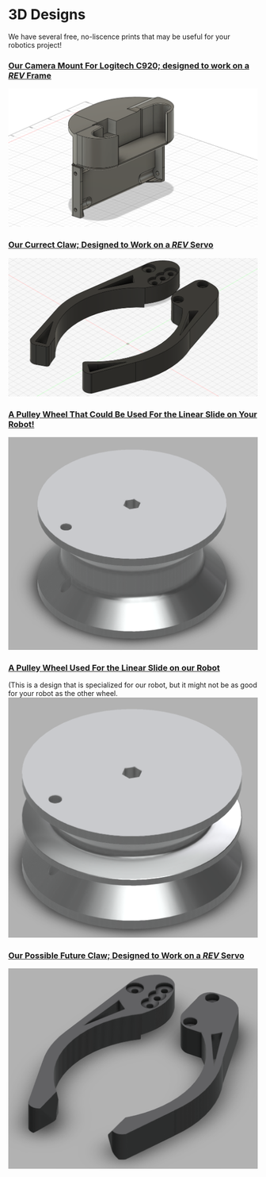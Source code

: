 # 3D Designs
We have several free, no-liscence prints that may be useful for your robotics project!

### [Our Camera Mount For Logitech C920; designed to work on a *REV* Frame](https://a360.co/40rqsrF)

![Camera Mount](CameraMountv1.png)

### [Our Currect Claw; Designed to Work on a *REV* Servo](https://newlifeacademy66.autodesk360.com/g/shares/SH30dd5QT870c25f12fca573175cac387ed0)

![An image of a claw currently in use in the Iron Eagles' Robot](ClawPrototype2024-2025V4v4.png)

### [A Pulley Wheel That Could Be Used For the Linear Slide on Your Robot!](https://newlifeacademy66.autodesk360.com/g/shares/SH30dd5QT870c25f12fcbb72162f64ea236b)

![An image of a concave wheel, narrower in the middle than at the ends. There are two holes in the wheel: a hexagonal hole in the center which an axel is meant to pass through, and a circular hole that passes through where the eges of the wheel hang over the center. A string attaches at the smaller, circular hole](PulleyWheelNoDivider.png)

### [A Pulley Wheel Used For the Linear Slide on our Robot](https://newlifeacademy66.autodesk360.com/g/shares/SH30dd5QT870c25f12fc56a712a01d85d836)
(This is a design that is specialized for our robot, but it might not be as good for your robot as the other wheel.
![An image of a wheel with two grooves in it. The wheel has two holes: a hexagonal hole in the center that an axel passes through, and a smaller, cicular hole that a string can be attached to. The circular hole passes through the edges, which hang over the center of the wheel.](PulleyWheelWithDivider.png)

### [Our Possible Future Claw; Designed to Work on a *REV* Servo](https://newlifeacademy66.autodesk360.com/g/shares/SH30dd5QT870c25f12fc6f635a2227be594f)

![An image of a future claw design that may or may not be used.](V5Claw.png)
